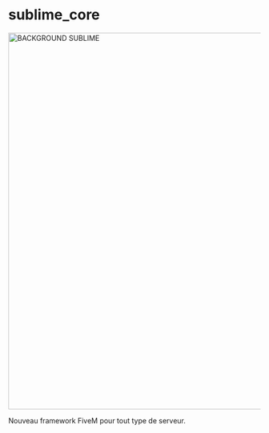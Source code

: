 # sublime_core

<img width="750" alt="BACKGROUND SUBLIME" src="https://user-images.githubusercontent.com/77354422/222450338-175e3e9d-d6f0-4521-adc8-0e5b737ceb2f.png">

Nouveau framework FiveM pour tout type de serveur.
